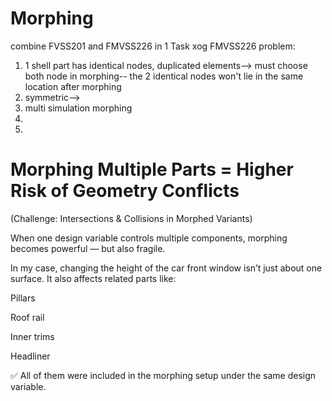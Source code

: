 # Morphing

combine FVSS201 and FMVSS226 in 1 Task
xog FMVSS226
problem:
1. 1 shell part has identical nodes, duplicated elements--> must choose both node in morphing-- the 2 identical nodes won't lie in the same location after morphing
2. symmetric-->
3. multi simulation morphing
4. 
5. 
# Morphing Multiple Parts = Higher Risk of Geometry Conflicts
(Challenge: Intersections & Collisions in Morphed Variants)

When one design variable controls multiple components, morphing becomes powerful — but also fragile.

In my case, changing the height of the car front window isn’t just about one surface.
It also affects related parts like:

Pillars

Roof rail

Inner trims

Headliner

✅ All of them were included in the morphing setup under the same design variable.
